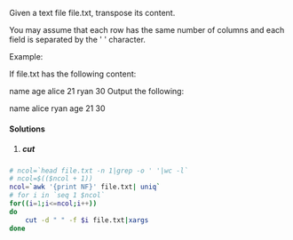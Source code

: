 Given a text file file.txt, transpose its content.

You may assume that each row has the same number of columns and each field is separated by the ' ' character.

Example:

If file.txt has the following content:

name age
alice 21
ryan 30
Output the following:

name alice ryan
age 21 30

#### Solutions

1. ##### cut


```bash
# ncol=`head file.txt -n 1|grep -o ' '|wc -l`
# ncol=$(($ncol + 1))
ncol=`awk '{print NF}' file.txt| uniq`
# for i in `seq 1 $ncol`
for((i=1;i<=ncol;i++))
do
    cut -d " " -f $i file.txt|xargs
done
```